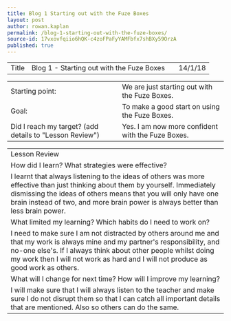 ```yaml
---
title: Blog 1 Starting out with the Fuze Boxes
layout: post
author: rowan.kaplan
permalink: /blog-1-starting-out-with-the-fuze-boxes/
source-id: 17vxovfqiio6hQK-c4zoFPaFyYAMFbfx7shBXy59OrzA
published: true
---
```

<table>
  <tr>
    <td>Title</td>
    <td>Blog 1 - Starting out with the Fuze Boxes</td>
    <td></td>
    <td>14/1/18</td>
  </tr>
</table>


<table>
  <tr>
    <td>Starting point:</td>
    <td>We are just starting out with the Fuze Boxes.</td>
  </tr>
  <tr>
    <td>Goal:</td>
    <td>To make a good start on using the Fuze Boxes.</td>
  </tr>
  <tr>
    <td>Did I reach my target?
(add details to "Lesson Review")</td>
    <td>Yes. I am now more confident with the Fuze Boxes.</td>
  </tr>
</table>


<table>
  <tr>
    <td>Lesson Review</td>
  </tr>
  <tr>
    <td>How did I learn? What strategies were effective?</td>
  </tr>
  <tr>
    <td>I learnt that always listening to the ideas of others was more effective than just thinking about them by yourself. Immediately dismissing the ideas of others means that you will only have one brain instead of two, and more brain power is always better than less brain power.</td>
  </tr>
  <tr>
    <td>What limited my learning? Which habits do I need to work on?</td>
  </tr>
  <tr>
    <td>I need to make sure I am not distracted by others around me and that my work is always mine and my partner's responsibility, and no-one else's.  If I always think about other people whilst doing my work then I will not work as hard and I will not produce as good work as others.  </td>
  </tr>
  <tr>
    <td>What will I change for next time? How will I improve my learning?</td>
  </tr>
  <tr>
    <td>I will make sure that I will always listen to the teacher and make sure I do not disrupt them so that I can catch all important details that are mentioned. Also so others can do the same.</td>
  </tr>
</table>


